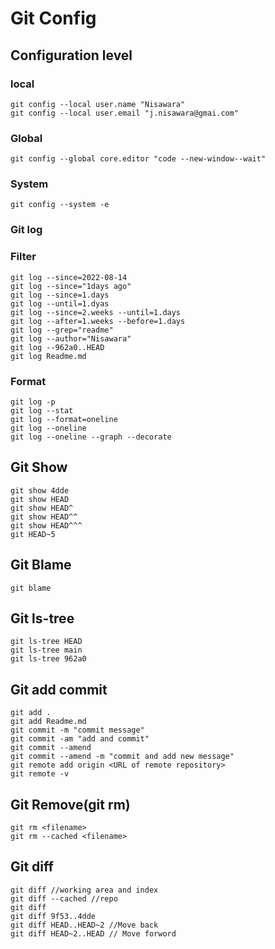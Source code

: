 # Git Config
## Configuration level
### local
```
git config --local user.name "Nisawara"
git config --local user.email "j.nisawara@gmai.com"
```

### Global
```
git config --global core.editor "code --new-window--wait"
```

### System 
```
git config --system -e
```

### Git log
### Filter
```
git log --since=2022-08-14
git log --since="1days ago"
git log --since=1.days
git log --until=1.dyas
git log --since=2.weeks --until=1.days
git log --after=1.weeks --before=1.days
git log --grep="readme"
git log --author="Nisawara"
git log --962a0..HEAD
git log Readme.md
```

### Format
```
git log -p
git log --stat 
git log --format=oneline
git log --oneline
git log --oneline --graph --decorate
```
## Git Show
```
git show 4dde
git show HEAD
git show HEAD^
git show HEAD^^
git show HEAD^^^
git HEAD~5
```

## Git Blame
```
git blame 
```

## Git ls-tree
```
git ls-tree HEAD
git ls-tree main
git ls-tree 962a0
```
## Git add commit
```
git add .
git add Readme.md
git commit -m "commit message"
git commit -am "add and commit"
git commit --amend 
git commit --amend -m "commit and add new message"
git remote add origin <URL of remote repository>
git remote -v
```

## Git Remove(git rm)
```
git rm <filename>
git rm --cached <filename>

```
## Git diff
```
git diff //working area and index
git diff --cached //repo
git diff 
git diff 9f53..4dde
git diff HEAD..HEAD~2 //Move back
git diff HEAD~2..HEAD // Move forword
```